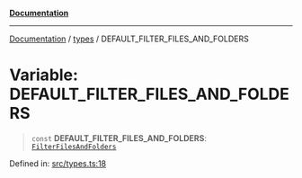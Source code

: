 [**Documentation**](../../README.md)

***

[Documentation](../../README.md) / [types](../README.md) / DEFAULT\_FILTER\_FILES\_AND\_FOLDERS

# Variable: DEFAULT\_FILTER\_FILES\_AND\_FOLDERS

> `const` **DEFAULT\_FILTER\_FILES\_AND\_FOLDERS**: [`FilterFilesAndFolders`](../interfaces/FilterFilesAndFolders.md)

Defined in: [src/types.ts:18](https://github.com/Christian-Me/folder-to-tags-plugin/blob/1b47fd7d007d2f33409aeb5e2ff62bca31adb1cf/src/types.ts#L18)
